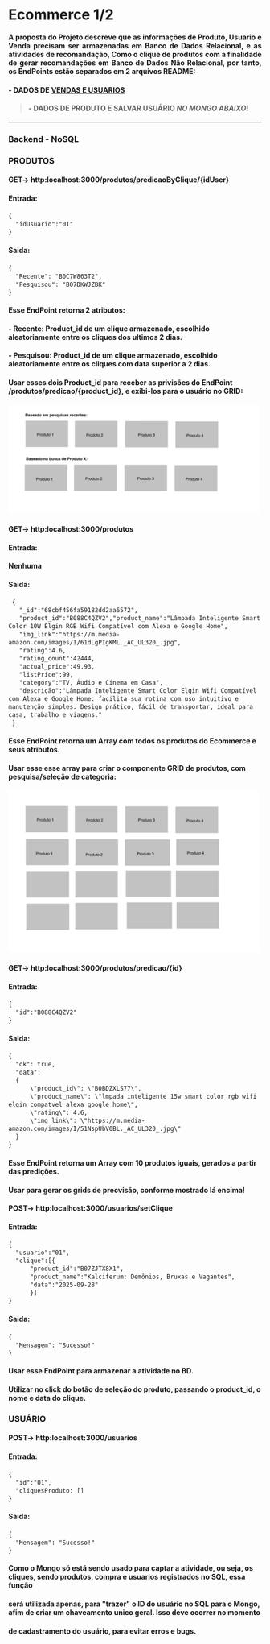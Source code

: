 # Ecommerce 1/2

<p align="justify" >
    <strong> 
A proposta do Projeto descreve que as informações de Produto, Usuario e Venda precisam ser armazenadas em Banco de Dados Relacional, e as atividades de recomandação, Como o clique de produtos com a finalidade de gerar recomandações em Banco de Dados Não Relacional, por tanto, os EndPoints estão separados em 2 arquivos README: 
    </strong>
</p>

#### - DADOS DE [VENDAS E USUARIOS](README_SQL.md)
> #### - DADOS DE PRODUTO E SALVAR USUÁRIO *NO MONGO ABAIXO*!
---

### Backend - NoSQL

### PRODUTOS

#### GET-> http:localhost:3000/produtos/predicaoByClique/{idUser}
#### Entrada:
    {
      "idUsuario":"01"
    }
#### Saida:
    {
      "Recente": "B0C7W863T2",
      "Pesquisou": "B07DKWJZBK"
    }
#### Esse EndPoint retorna 2 atributos:
#### - Recente: Product_id de um clique armazenado, escolhido aleatoriamente entre os cliques dos ultimos 2 dias.
#### - Pesquisou: Product_id de um clique armazenado, escolhido aleatoriamente entre os cliques com  data superior a 2 dias.
#### Usar esses dois Product_id para receber as privisões do EndPoint /produtos/predicao/{product_id}, e exibi-los para o usuário no GRID:
<img src="imgGit/grid_predict.jpeg" alt="Gráfico" width="500">

#### GET-> http:localhost:3000/produtos
#### Entrada:

#### Nenhuma

#### Saida:
     {
       "_id":"68cbf456fa59182dd2aa6572",
       "product_id":"B088C4QZV2","product_name":"Lâmpada Inteligente Smart Color 10W Elgin RGB Wifi Compatível com Alexa e Google Home",
       "img_link":"https://m.media-amazon.com/images/I/61dLgPIgKML._AC_UL320_.jpg",
       "rating":4.6,
       "rating_count":42444,
       "actual_price":49.93,
       "listPrice":99,
       "category":"TV, Áudio e Cinema em Casa",
       "descrição":"Lâmpada Inteligente Smart Color Elgin Wifi Compatível com Alexa e Google Home: facilita sua rotina com uso intuitivo e manutenção simples. Design prático, fácil de transportar, ideal para casa, trabalho e viagens."
     }
#### Esse EndPoint retorna um Array com todos os produtos do Ecommerce e seus atributos.
#### Usar esse esse array para criar o componente GRID de produtos, com pesquisa/seleção de categoria:
<img src="imgGit/grid_all.jpg" alt="Gráfico" width="500">

#### GET-> http:localhost:3000/produtos/predicao/{id}
#### Entrada:
    {
      "id":"B088C4QZV2"
    }
#### Saida:

    {
      "ok": true, 
      "data": 
      {
          \"product_id\": \"B0BDZXLS77\", 
          \"product_name\": \"lmpada inteligente 15w smart color rgb wifi elgin compatvel alexa google home\", 
          \"rating\": 4.6, 
          \"img_link\": \"https://m.media-amazon.com/images/I/51NspUbV0BL._AC_UL320_.jpg\"
      }
    }
#### Esse EndPoint retorna um Array com 10 produtos iguais, gerados a partir das predições.
#### Usar para gerar os grids de precvisão, conforme mostrado lá encima!

#### POST-> http:localhost:3000/usuarios/setClique
#### Entrada:
    {
      "usuario":"01",
      "clique":[{
          "product_id":"B07ZJTX8X1",
          "product_name":"Kalciferum: Demônios, Bruxas e Vagantes",
          "data":"2025-09-28"
          }]
    }
#### Saida:
    {
      "Mensagem": "Sucesso!"
    }
#### Usar esse EndPoint para armazenar a atividade no BD.
#### Utilizar no click do botão de seleção do produto, passando o product_id, o nome e data do clique.

### USUÁRIO

#### POST-> http:localhost:3000/usuarios
#### Entrada:
    {
      "id":"01",
      "cliquesProduto: []
    }
#### Saida:
    {
      "Mensagem": "Sucesso!"
    }
#### Como o Mongo só está sendo usado para captar a atividade, ou seja, os cliques, sendo produtos, compra e usuarios registrados no SQL, essa função
#### será utilizada apenas, para "trazer" o ID do usuário no SQL para o Mongo, afim de criar um chaveamento unico geral. Isso deve ocorrer no momento 
#### de cadastramento do usuário, para evitar erros e bugs.
